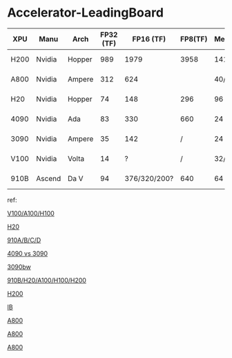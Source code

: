 # Accelerator-LeadingBoard

| XPU  | Manu   | Arch   | FP32 (TF) | FP16 (TF)    | FP8(TF) | Memory(GB) | Memroy BW(TB/s) | Inter-Card BW(GB/s)                | PCIe |
| ---- | ------ | ------ | --------- | ------------ | ------- | ---------- | --------------- | ---------------------------------- | ---- |
| H200 | Nvidia | Hopper | 989       | 1979         | 3958    | 141        | 4.8             | 64(PCIe)/400Gb(ib-cx7)/900(NVLink) | Gen5 |
| A800 | Nvidia | Ampere | 312       | 624          |         | 40/80      | 1.88            | 64(PCIe)/400Gb(ib-cx7)/400(NVLink) | Gen4 |
| H20  | Nvidia | Hopper | 74        | 148          | 296     | 96         | 4.0             | 64(PCIe)/400Gb(ib-cx7)/900(NVLink) | Gen5 |
| 4090 | Nvidia | Ada    | 83        | 330          | 660     | 24         | 1 (DDR6)        | 32(PCIe)/400Gb(ib-cx7)/            | Gen4 |
| 3090 | Nvidia | Ampere | 35        | 142          | /       | 24         | 0.87(900GB)     | 32(PCIe)/400Gb(ib-cx7)/            | Gen4 |
| V100 | Nvidia | Volta  | 14        | ?            | /       | 32/16      | 0.87(900GB)     | 32(PCIe)/400Gb(ib-cx7)/            | Gen4 |
| 910B | Ascend | Da V   | 94        | 376/320/200? | 640     | 64         | 0.78(800GB)     | 392(HCCL)?/400Gb(ib-cx7)/          | Gen5 |


ref:

[V100/A100/H100](https://www.cnblogs.com/upyun/p/17817417.html)

[H20](https://blog.csdn.net/Jamence/article/details/145801570)

[910A/B/C/D](https://zhuanlan.zhihu.com/p/1901246123114464301)

[4090 vs 3090](https://blog.csdn.net/qq_35082030/article/details/138716559)

[3090bw](https://www.itcreations.com/nvidia-gpu/nvidia-geforce-rtx-3090-gpu)

[910B/H20/A100/H100/H200](https://blog.csdn.net/qq_42068614/article/details/146016873)

[H200](https://nvdam.widen.net/s/nb5zzzsjdf/hpc-datasheet-sc23-h200-datasheet-3002446)

[IB](https://zhuanlan.zhihu.com/p/673903240)

[A800](https://www.nvidia.com/zh-tw/products/workstations/a800/)

[A800](https://blog.csdn.net/sinat_39620217/article/details/135916437?spm=1001.2101.3001.6650.2&utm_medium=distribute.pc_relevant.none-task-blog-2%7Edefault%7EBlogCommendFromBaidu%7EPaidSort-2-135916437-blog-146016873.235%5Ev43%5Econtrol&depth_1-utm_source=distribute.pc_relevant.none-task-blog-2%7Edefault%7EBlogCommendFromBaidu%7EPaidSort-2-135916437-blog-146016873.235%5Ev43%5Econtrol&utm_relevant_index=4)

[A800](https://resources.nvidia.com/en-us-briefcase-for-datasheets/proviz-a800-40gb-dat?ncid=no-ncid)

